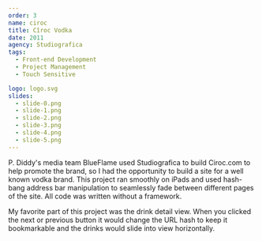 ```yaml
---
order: 3
name: ciroc
title: Cîroc Vodka
date: 2011
agency: Studiografica
tags:
  - Front-end Development
  - Project Management
  - Touch Sensitive

logo: logo.svg
slides:
  - slide-0.png
  - slide-1.png
  - slide-2.png
  - slide-3.png
  - slide-4.png
  - slide-5.png
---
```

P. Diddy's media team BlueFlame used Studiografica to build Ciroc.com to help promote the
brand, so I had the opportunity to build a site for a well known vodka brand. This project
ran smoothly on iPads and used hash-bang address bar manipulation to seamlessly fade
between different pages of the site. All code was written without a framework.

My favorite part of this project was the drink detail view. When you clicked the next or previous
button it would change the URL hash to keep it bookmarkable and the drinks would slide into view horizontally.
